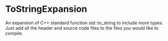 # ToStringExpansion
An expansion of C++ standard function std::to_string to include more types.
Just add all the header and source code files to the files you would like to compile.
